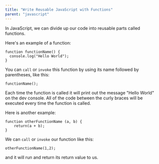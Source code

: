 ```yaml
---
title: "Write Reusable JavaScript with Functions"
parent: "javascript"
---
```


In JavaScript, we can divide up our code into reusable parts called functions.

Here's an example of a function:

    function functionName() {
      console.log("Hello World");
    }

You can `call` or `invoke` this function by using its name followed by parentheses, like this:

    functionName();

Each time the function is called it will print out the message "Hello World" on the dev console. All of the code between the curly braces will be executed every time the function is called.

Here is another example:

    function otherFunctionName (a, b) {
        return(a + b);
    }

We can `call` or `invoke` our function like this:

    otherFunctionName(1,2);

and it will run and return its return value to us.
